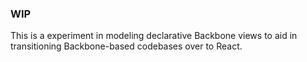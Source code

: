 ### WIP

This is a experiment in modeling declarative Backbone views to aid in transitioning Backbone-based codebases over to React.
